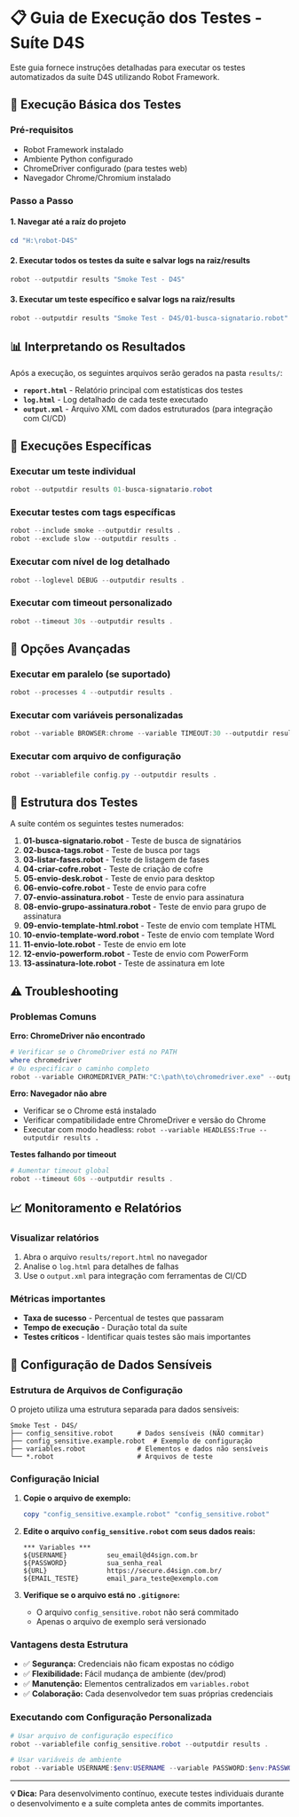# 📋 Guia de Execução dos Testes - Suíte D4S

Este guia fornece instruções detalhadas para executar os testes automatizados da suíte D4S utilizando Robot Framework.

## 🚀 Execução Básica dos Testes

### Pré-requisitos
- Robot Framework instalado
- Ambiente Python configurado
- ChromeDriver configurado (para testes web)
- Navegador Chrome/Chromium instalado

### Passo a Passo

#### 1. **Navegar até a raíz do projeto**
```powershell
cd "H:\robot-D4S"
```

#### 2. **Executar todos os testes da suíte e salvar logs na raiz/results**
```powershell
robot --outputdir results "Smoke Test - D4S"
```

#### 3. **Executar um teste específico e salvar logs na raiz/results**
```powershell
robot --outputdir results "Smoke Test - D4S/01-busca-signatario.robot"
```

## 📊 Interpretando os Resultados

Após a execução, os seguintes arquivos serão gerados na pasta `results/`:

- **`report.html`** - Relatório principal com estatísticas dos testes
- **`log.html`** - Log detalhado de cada teste executado
- **`output.xml`** - Arquivo XML com dados estruturados (para integração com CI/CD)

## 🎯 Execuções Específicas

### Executar um teste individual
```powershell
robot --outputdir results 01-busca-signatario.robot
```

### Executar testes com tags específicas
```powershell
robot --include smoke --outputdir results .
robot --exclude slow --outputdir results .
```

### Executar com nível de log detalhado
```powershell
robot --loglevel DEBUG --outputdir results .
```

### Executar com timeout personalizado
```powershell
robot --timeout 30s --outputdir results .
```

## 🔧 Opções Avançadas

### Executar em paralelo (se suportado)
```powershell
robot --processes 4 --outputdir results .
```

### Executar com variáveis personalizadas
```powershell
robot --variable BROWSER:chrome --variable TIMEOUT:30 --outputdir results .
```

### Executar com arquivo de configuração
```powershell
robot --variablefile config.py --outputdir results .
```

## 📁 Estrutura dos Testes

A suíte contém os seguintes testes numerados:

1. **01-busca-signatario.robot** - Teste de busca de signatários
2. **02-busca-tags.robot** - Teste de busca por tags
3. **03-listar-fases.robot** - Teste de listagem de fases
4. **04-criar-cofre.robot** - Teste de criação de cofre
5. **05-envio-desk.robot** - Teste de envio para desktop
6. **06-envio-cofre.robot** - Teste de envio para cofre
7. **07-envio-assinatura.robot** - Teste de envio para assinatura
8. **08-envio-grupo-assinatura.robot** - Teste de envio para grupo de assinatura
9. **09-envio-template-html.robot** - Teste de envio com template HTML
10. **10-envio-template-word.robot** - Teste de envio com template Word
11. **11-envio-lote.robot** - Teste de envio em lote
12. **12-envio-powerform.robot** - Teste de envio com PowerForm
13. **13-assinatura-lote.robot** - Teste de assinatura em lote

## ⚠️ Troubleshooting

### Problemas Comuns

**Erro: ChromeDriver não encontrado**
```powershell
# Verificar se o ChromeDriver está no PATH
where chromedriver
# Ou especificar o caminho completo
robot --variable CHROMEDRIVER_PATH:"C:\path\to\chromedriver.exe" --outputdir results .
```

**Erro: Navegador não abre**
- Verificar se o Chrome está instalado
- Verificar compatibilidade entre ChromeDriver e versão do Chrome
- Executar com modo headless: `robot --variable HEADLESS:True --outputdir results .`

**Testes falhando por timeout**
```powershell
# Aumentar timeout global
robot --timeout 60s --outputdir results .
```

## 📈 Monitoramento e Relatórios

### Visualizar relatórios
1. Abra o arquivo `results/report.html` no navegador
2. Analise o `log.html` para detalhes de falhas
3. Use o `output.xml` para integração com ferramentas de CI/CD

### Métricas importantes
- **Taxa de sucesso** - Percentual de testes que passaram
- **Tempo de execução** - Duração total da suíte
- **Testes críticos** - Identificar quais testes são mais importantes

## 🔐 Configuração de Dados Sensíveis

### Estrutura de Arquivos de Configuração

O projeto utiliza uma estrutura separada para dados sensíveis:

```
Smoke Test - D4S/
├── config_sensitive.robot      # Dados sensíveis (NÃO commitar)
├── config_sensitive.example.robot  # Exemplo de configuração
├── variables.robot             # Elementos e dados não sensíveis
└── *.robot                     # Arquivos de teste
```

### Configuração Inicial

1. **Copie o arquivo de exemplo:**
   ```powershell
   copy "config_sensitive.example.robot" "config_sensitive.robot"
   ```

2. **Edite o arquivo `config_sensitive.robot` com seus dados reais:**
   ```robot
   *** Variables ***
   ${USERNAME}          seu_email@d4sign.com.br
   ${PASSWORD}          sua_senha_real
   ${URL}               https://secure.d4sign.com.br/
   ${EMAIL_TESTE}       email_para_teste@exemplo.com
   ```

3. **Verifique se o arquivo está no `.gitignore`:**
   - O arquivo `config_sensitive.robot` não será commitado
   - Apenas o arquivo de exemplo será versionado

### Vantagens desta Estrutura

- ✅ **Segurança:** Credenciais não ficam expostas no código
- ✅ **Flexibilidade:** Fácil mudança de ambiente (dev/prod)
- ✅ **Manutenção:** Elementos centralizados em `variables.robot`
- ✅ **Colaboração:** Cada desenvolvedor tem suas próprias credenciais

### Executando com Configuração Personalizada

```powershell
# Usar arquivo de configuração específico
robot --variablefile config_sensitive.robot --outputdir results .

# Usar variáveis de ambiente
robot --variable USERNAME:$env:USERNAME --variable PASSWORD:$env:PASSWORD --outputdir results .
```

---

**💡 Dica:** Para desenvolvimento contínuo, execute testes individuais durante o desenvolvimento e a suíte completa antes de commits importantes.